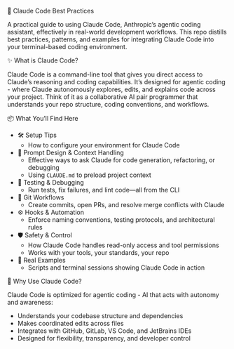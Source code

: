 🧠 Claude Code Best Practices

A practical guide to using Claude Code, Anthropic’s agentic coding assistant, effectively in real-world development workflows. This repo distills best practices, patterns, and examples for integrating Claude Code into your terminal-based coding environment.

✨ What is Claude Code?

Claude Code is a command-line tool that gives you direct access to Claude’s reasoning and coding capabilities. It’s designed for agentic coding - where Claude autonomously explores, edits, and explains code across your project. Think of it as a collaborative AI pair programmer that understands your repo structure, coding conventions, and workflows.

📦 What You’ll Find Here

- 🛠️ Setup Tips
    - How to configure your environment for Claude Code 
- 🧠 Prompt Design & Context Handling
    - Effective ways to ask Claude for code generation, refactoring, or debugging
    - Using `CLAUDE.md` to preload project context   
- 🧪 Testing & Debugging
    - Run tests, fix failures, and lint code—all from the CLI
- 🔄 Git Workflows
    - Create commits, open PRs, and resolve merge conflicts with Claude
- ⚙️ Hooks & Automation
    - Enforce naming conventions, testing protocols, and architectural rules
- 🛡️ Safety & Control
    - How Claude Code handles read-only access and tool permissions
    - Works with your tools, your standards, your repo
- 🧰 Real Examples
    - Scripts and terminal sessions showing Claude Code in action

🧭 Why Use Claude Code?

Claude Code is optimized for agentic coding - AI that acts with autonomy and awareness:

- Understands your codebase structure and dependencies
- Makes coordinated edits across files
- Integrates with GitHub, GitLab, VS Code, and JetBrains IDEs
- Designed for flexibility, transparency, and developer control
